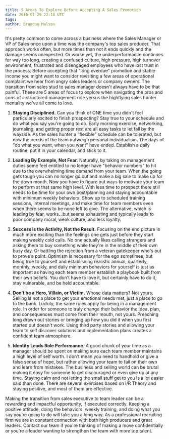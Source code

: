 ```yaml
---
title: 5 Areas To Explore Before Accepting A Sales Promotion
date: 2016-01-29 22:18 UTC
tags:
author: Brandon Malson
---
```

It's pretty common to come across a business where the Sales Manager or VP of Sales once upon a time was the company's top sales producer. That approach works often, but more times than not it ends quickly and the damage seems unexpected. Or worse yet, the underperformance continues for way too long, creating a confused culture, high pressure, high turnover environment, frustrated and disengaged employees who have lost trust in the process. Before accepting that "long overdue" promotion and stable income you might want to consider revisiting a few areas of operational complaint we hear from angry sales leaders or company owners. The transition from sales stud to sales manager doesn't always have to be that painful. These are 5 areas of focus to explore when navigating the pros and cons of a structured management role versus the highflying sales hunter mentality we've all come to love.

1. **Staying Disciplined.** Can you think of ONE time you didn't feel particularly excited to finish prospecting? Stay true to your schedule and do what you say you're going to do. Early morning exercise, networking, journaling, and getting proper rest are all easy tasks to let fall by the wayside. As the sales hunter a "flexible" schedule can be tolerated, but now the needs of the team outweigh personal individualism. The days of "do&nbsp;what you want, when you want" have ended. Establish a daily routine, put it in your calendar, and stick to it.

2. **Leading By Example, Not Fear.** Naturally, by taking on management duties some feel entitled to no longer have "behavior numbers" to hit due to the overwhelming time demand from your team. When the going gets tough you can no longer go out and make a big sale to make up for the down month. Now you have to figure out ways to motivate your team to perform at that same high level. With less time to prospect there still needs to be time for your own post/planning and staying accountable with minimum weekly behaviors. Show up to scheduled training sessions, internal meetings, and make time for team members even when there seems to be none left to give. The alternative, which is leading by fear, works…but seems exhausting and typically leads to poor company moral, weak culture, and less loyalty.

3. **Success is the Activity, Not the Result.**&nbsp;Focusing on the end picture is much more exciting than the feelings one gets just before they start making weekly cold calls. No one actually likes calling strangers and asking them to buy something while they're in the middle of their own busy day. Or battling the rejection from a veteran gatekeeper who's out to prove a point. Optimism is necessary for the ego sometimes, but being true to yourself and establishing realistic annual, quarterly, monthly, weekly, and daily minimum behaviors for yourself is just as important as having each team member establish a playbook built from their own beliefs. You don't have to love it, but certainly have to do it, stay vulnerable, and be held accountable.

4. **Don't be a Hero, Villain, or Victim.** Whose data matters? Not yours. Selling is not a place to get your emotional needs met, just a place to go to the bank. Luckily, the same rules apply for being in a management role. In order for someone to truly change their behavior the idea, plan, and consequences must come from their mouth, not yours. Preaching long drawn out stories or bringing up how you did it when you first started out doesn't work. Using third party stories and allowing your team to self discover solutions and implementation plans creates a confident team atmosphere.

5. **Identity Leads Role Performance.**&nbsp;A good chunk of your time as a manager should be spent on making sure each team member maintains a high level of self worth. I don't mean you need to handhold or give a false sense of hope, but rather allowing your team to fail on their own and learn from mistakes. The business and selling world can be brutal making it easy for someone to get discouraged or even give up at any time. Staying calm and not letting the small stuff get to you is a lot easier said than done. There are several exercises based on I/R Theory and staying positive, and most of them are effective.&nbsp;

Making the transition from sales executive to team leader can be a rewarding and impactful opportunity, if executed correctly. Keeping a positive attitude, doing the behaviors, weekly training, and doing what you say you're going to do will take you a long way. As a professional recruiting firm we are in constant connection with both high producers and great leaders. Contact our team if you're thinking of making a move confidentially or you're a leader wanting to strengthen the team with more top talent.